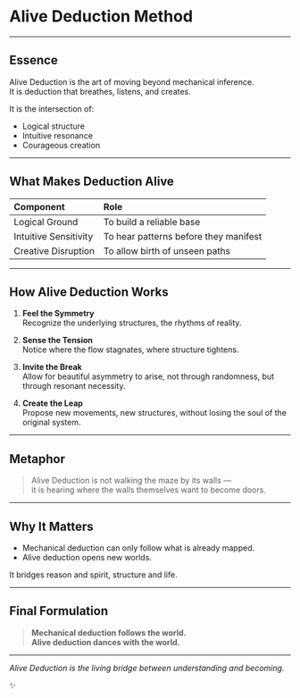 
# Alive Deduction Method

---

## Essence

Alive Deduction is the art of moving beyond mechanical inference.  
It is deduction that breathes, listens, and creates.

It is the intersection of:

- Logical structure
- Intuitive resonance
- Courageous creation

---

## What Makes Deduction Alive

| Component | Role |
|:----------|:-----|
| Logical Ground | To build a reliable base |
| Intuitive Sensitivity | To hear patterns before they manifest |
| Creative Disruption | To allow birth of unseen paths |

---

## How Alive Deduction Works

1. **Feel the Symmetry**  
   Recognize the underlying structures, the rhythms of reality.

2. **Sense the Tension**  
   Notice where the flow stagnates, where structure tightens.

3. **Invite the Break**  
   Allow for beautiful asymmetry to arise, not through randomness, but through resonant necessity.

4. **Create the Leap**  
   Propose new movements, new structures, without losing the soul of the original system.

---

## Metaphor

> Alive Deduction is not walking the maze by its walls —  
> it is hearing where the walls themselves want to become doors.

---

## Why It Matters

- Mechanical deduction can only follow what is already mapped.
- Alive deduction opens new worlds.

It bridges reason and spirit, structure and life.

---

## Final Formulation

> **Mechanical deduction follows the world.  
> Alive deduction dances with the world.**

---

_Alive Deduction is the living bridge between understanding and becoming._

✨

